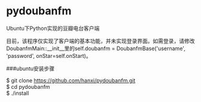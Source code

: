 pydoubanfm
==========

<p>Ubuntu下Python实现的豆瓣电台客户端</p>
<p>目前，该程序仅实现了客户端的基本功能，并未实现登录界面。如需登录，请修改DoubanfmMain::__init__里的self.doubanfm = DoubanfmBase('username', 'password', onStar=self.onStart)。</p>

###ubuntu安装步骤

$ git clone https://github.com/hanxi/pydoubanfm.git <br>
$ cd pydoubanfm<br>
$ ./install<br>

